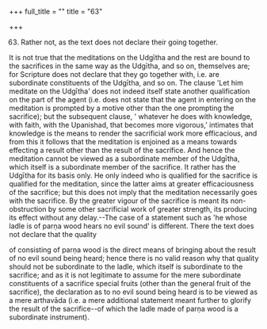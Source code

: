 +++
full_title = ""
title = "63"

+++


63. Rather not, as the text does not declare their going together.

It is not true that the meditations on the Udgītha and the rest are bound to the sacrifices in the same way as the Udgītha, and so on, themselves are; for Scripture does not declare that they go together with, i.e. are subordinate constituents of the Udgītha, and so on. The clause 'Let him meditate on the Udgītha' does not indeed itself state another qualification on the part of the agent (i.e. does not state that the agent in entering on the meditation is prompted by a motive other than the one prompting the sacrifice); but the subsequent clause, ' whatever he does with knowledge, with faith, with the Upanishad, that becomes more vigorous,' intimates that knowledge is the means to render the sacrificial work more efficacious, and from this it follows that the meditation is enjoined as a means towards effecting a result other than the result of the sacrifice. And hence the meditation cannot be viewed as a subordinate member of the Udgītha, which itself is a subordinate member of the sacrifice. It rather has the Udgītha for its basis only. He only indeed who is qualified for the sacrifice is qualified for the meditation, since the latter aims at greater efficaciousness of the sacrifice; but this does not imply that the meditation necessarily goes with the sacrifice. By the greater vigour of the sacrifice is meant its non-obstruction by some other sacrificial work of greater strength, its producing its effect without any delay.--The case of a statement such as 'he whose ladle is of parṇa wood hears no evil sound' is different. There the text does not declare that the quality

of consisting of parṇa wood is the direct means of bringing about the result of no evil sound being heard; hence there is no valid reason why that quality should not be subordinate to the ladle, which itself is subordinate to the sacrifice; and as it is not legitimate to assume for the mere subordinate constituents of a sacrifice special fruits (other than the general fruit of the sacrifice), the declaration as to no evil sound being heard is to be viewed as a mere arthavāda (i.e. a mere additional statement meant further to glorify the result of the sacrifice--of which the ladle made of parṇa wood is a subordinate instrument).

